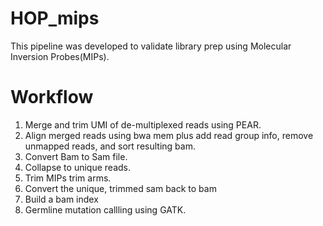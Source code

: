 # HOP_mips

This pipeline was developed to validate library prep using Molecular Inversion Probes(MIPs). 

# Workflow
1. Merge and trim UMI of de-multiplexed reads using PEAR.
2. Align merged reads using bwa mem plus add read group info, remove unmapped reads, and sort resulting bam.
3. Convert Bam to Sam file.
4. Collapse to unique reads.
5. Trim MIPs trim arms.
6. Convert the unique, trimmed sam back to bam 
7. Build a bam index
8. Germline mutation callling using GATK.

